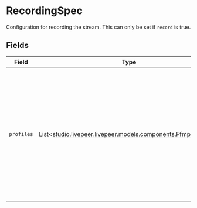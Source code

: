 # RecordingSpec

Configuration for recording the stream. This can only be set if
`record` is true.



## Fields

| Field                                                                                                                                                                                       | Type                                                                                                                                                                                        | Required                                                                                                                                                                                    | Description                                                                                                                                                                                 |
| ------------------------------------------------------------------------------------------------------------------------------------------------------------------------------------------- | ------------------------------------------------------------------------------------------------------------------------------------------------------------------------------------------- | ------------------------------------------------------------------------------------------------------------------------------------------------------------------------------------------- | ------------------------------------------------------------------------------------------------------------------------------------------------------------------------------------------- |
| `profiles`                                                                                                                                                                                  | List<[studio.livepeer.livepeer.models.components.FfmpegProfile](../../models/components/FfmpegProfile.md)>                                                                                  | :heavy_minus_sign:                                                                                                                                                                          | Profiles to record the stream in. If not specified, the stream<br/>will be recorded in the same profiles as the stream itself. Keep<br/>in mind that the source rendition will always be recorded.<br/> |